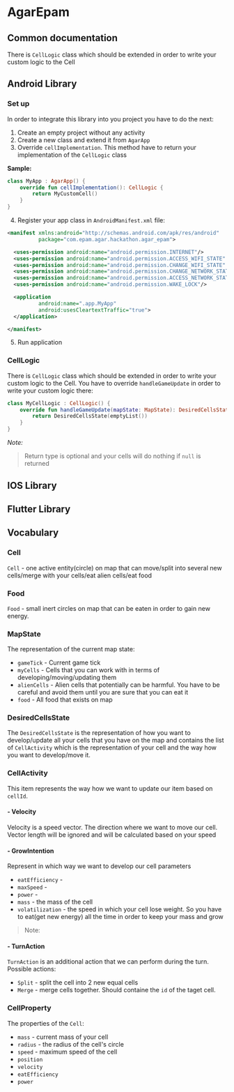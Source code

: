 # AgarEpam

## Common documentation

There is `CellLogic` class which should be extended in order to write your custom logic to the Cell

## Android Library

### Set up

In order to integrate this library into you project you have to do the next:

1. Create an empty project without any activity
2. Create a new class and extend it from `AgarApp`
3. Override `cellImplementation`. This method have to return your implementation of the `CellLogic` class

**Sample:**

```kotlin
class MyApp : AgarApp() {
    override fun cellImplementation(): CellLogic {
        return MyCustomCell()
    }
}
```
4. Register your app class in `AndroidManifest.xml` file:
```xml
<manifest xmlns:android="http://schemas.android.com/apk/res/android"
          package="com.epam.agar.hackathon.agar_epam">

  <uses-permission android:name="android.permission.INTERNET"/>
  <uses-permission android:name="android.permission.ACCESS_WIFI_STATE" />
  <uses-permission android:name="android.permission.CHANGE_WIFI_STATE" />
  <uses-permission android:name="android.permission.CHANGE_NETWORK_STATE" />
  <uses-permission android:name="android.permission.ACCESS_NETWORK_STATE" />
  <uses-permission android:name="android.permission.WAKE_LOCK"/>

  <application
          android:name=".app.MyApp"
          android:usesCleartextTraffic="true">
  </application>

</manifest>

```
5. Run application

### CellLogic

There is `CellLogic` class which should be extended in order to write your custom logic to the Cell. You have to
override `handleGameUpdate` in order to write your custom logic there:

```kotlin
class MyCellLogic : CellLogic() {
    override fun handleGameUpdate(mapState: MapState): DesiredCellsState? {
        return DesiredCellsState(emptyList())
    }
}
```

_Note:_
> Return type is optional and your cells will do nothing if `null` is returned

## IOS Library

## Flutter Library

## Vocabulary

### Cell

`Cell` - one active entity(circle) on map that can move/split into several new cells/merge with your cells/eat alien
cells/eat food

### Food

`Food` - small inert circles on map that can be eaten in order to gain new energy.

### MapState
The representation of the current map state:
- `gameTick` - Current game tick
- `myCells` - Cells that you can work with in terms of developing/moving/updating them
- `alienCells` - Alien cells that potentially can be harmful. You have to be careful and avoid them until you are sure that you can eat it
- `food` - All food that exists on map

### DesiredCellsState
The `DesiredCellsState` is the representation of how you want to develop/update all your cells that you have on the map
and contains the list of `CellActivity` which is the representation of your cell and the way how you want to
develop/move it.

### CellActivity
This item represents the way how we want to update our item based on `cellId`.

#### - Velocity
Velocity is a speed vector. The direction where we want to move our cell. Vector length will be ignored and will be
calculated based on your speed

#### - GrowIntention
Represent in which way we want to develop our cell parameters

- `eatEfficiency` -
- `maxSpeed` -
- `power` -
- `mass` - the mass of the cell
- `volatilization` - the speed in which your cell lose weight. So you have to eat(get new energy) all the time in order
  to keep your mass and grow

> Note:

#### - TurnAction
`TurnAction` is an additional action that we can perform during the turn. Possible actions:

- `Split` - split the cell into 2 new equal cells
- `Merge` - merge cells together. Should containe the `id` of the taget cell.

### CellProperty
The properties of the `Cell`:
- `mass` - current mass of your cell
- `radius` - the radius of the cell's circle
- `speed` - maximum speed of the cell
- `position`
- `velocity`
- `eatEfficiency`
- `power`

